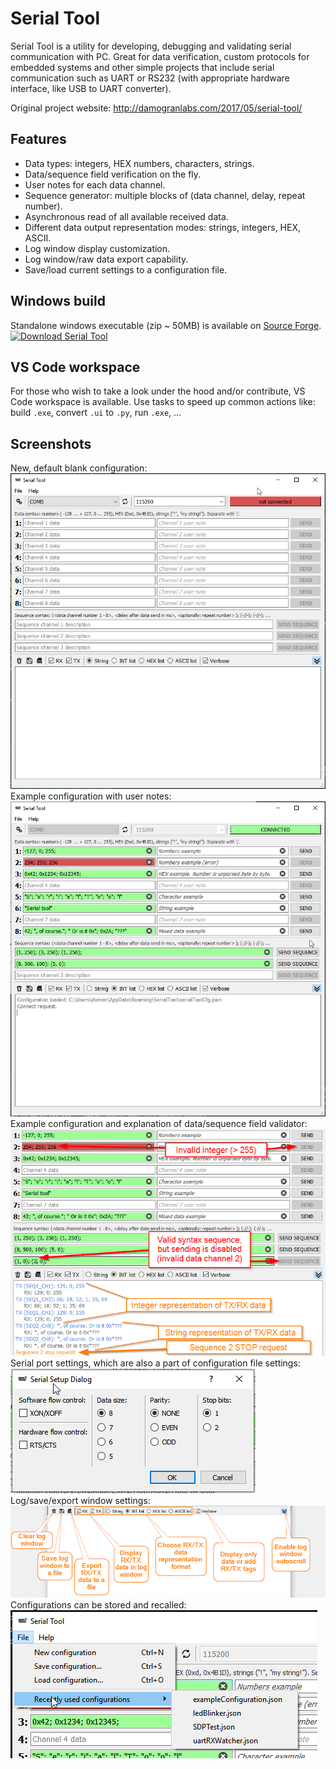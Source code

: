 # Serial Tool
Serial Tool is a utility for developing, debugging and validating serial communication with PC. Great for data verification, custom protocols for embedded systems and other simple projects that include serial communication such as UART or RS232 (with appropriate hardware interface, like USB to UART converter).  

Original project website: http://damogranlabs.com/2017/05/serial-tool/

## Features
* Data types: integers, HEX numbers, characters, strings.
* Data/sequence field verification on the fly.
* User notes for each data channel.
* Sequence generator: multiple blocks of (data channel, delay, repeat number).
* Asynchronous read of all available received data.
* Different data output representation modes: strings, integers, HEX, ASCII.
* Log window display customization.
* Log window/raw data export capability.
* Save/load current settings to a configuration file.
  
## Windows build
Standalone windows executable (zip ~ 50MB) is available on [Source Forge](http://sourceforge.net/p/serial-tool).  
[![Download Serial Tool](https://a.fsdn.com/con/app/sf-download-button)](https://sourceforge.net/projects/serial-tool/files/latest/download)  

## VS Code workspace
For those who wish to take a look under the hood and/or contribute, VS Code workspace is available. Use tasks to speed up common actions like: build `.exe`, convert `.ui` to `.py`, run `.exe`, ...  


## Screenshots
New, default blank configuration:  
![Blank (initial) configuration](screenshots/blankConfiguration.png)  
Example configuration with user notes:  
![Example configuration](screenshots/exampleConfiguration.png)  
Example configuration and explanation of data/sequence field validator:  
![Data and sequence validator](screenshots/dataAndSeqExplanation.png)  
Serial port settings, which are also a part of configuration file settings:  
![Serial port settings dialog](screenshots/communicationDialog.png)  
Log/save/export window settings:  
![Log buttons explanation](screenshots/buttonsExplanation.png)  
Configurations can be stored and recalled:  
![List of recently used configurations](screenshots/recenlyUsedConfigurations.png)  


